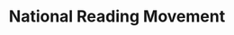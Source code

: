---
layout: homepage
title: National Reading Movement
description: Read More, Read Widely, Read Together.
permalink: /
notification: Here's a notification bar you can use!
sections:
    - hero:
        title: 
        subtitle: 
        background: /images/nrm-banner.png
        url: /contact-us/
        button: 
        key_highlights:
            - title: Read! Fest 2019
              description: Check out our reading related programmes
              url: https://google.com
            - title: National Reading Challenge
              description: Win a pair of Singapore Airlines tickets and other attractive prizes
              url: https://gmail.com
            - title: Find a Good eRead
              description: Check out our recommendations
              url: /privacy/
    - infobar:
        title: Read More. Read Widely. Read Together.
        subtitle: Initiatives
        description: Set aside some time to "Read More", "Read Widely" beyond the usual genres and "Read Together" with family and friends. Be involved now.
        button: Check out our initiatives
        url: /faq/
    - infopic:
        title: Learning Skills from Books
        subtitle: Highlights
        description: Learn three random skills selected by us
        button: Learn More
        url: /core-values/
        image: /images/experiment-banner.jpg
        alt: Learning Skills from Books
    - infopic:
        title: 3 Digital Skills That Will Make You Employable
        subtitle: Highlights
        description: Right now, there is a demand for specific digital skills, and learning them will definitely make you more employable.
        button: Learn More
        url: /core-values/
        image: /images/digital-skill-banner.jpg
        alt: 3 Digital Skills That Will Make You Employable
	- carousel:
        - title: National Reading Challenge
          subtitle: Initiatives
          description: Reading is a fulfilling habit to have and the National Reading Challenge is here to encourage it.
          image: /images/initiative-a.png
          alt: National Reading Challenge
    - resources:
        title: Media
        subtitle: Learn more
        button: View More
---